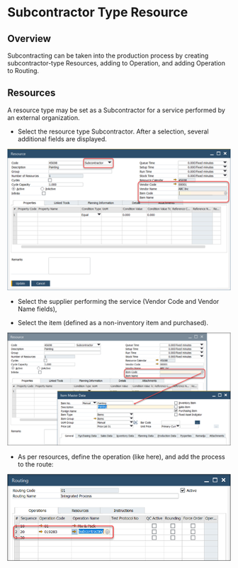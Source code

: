 # Subcontractor Type Resource

## Overview

Subcontracting can be taken into the production process by creating subcontractor-type Resources, adding to Operation, and adding Operation to Routing.

## Resources

A resource type may be set as a Subcontractor for a service performed by an external organization. 

- Select the resource type Subcontractor. After a selection, several additional fields are displayed.

![Resource Subcontracting](./media/resource-subcontractor.png)

- Select the supplier performing the service (Vendor Code and Vendor Name fields),

- Select the item (defined as a non-inventory item and purchased).

![Resource Item Master Data](./media/resource-item-master-data.png)

- As per resources, define the operation (like here), and add the process to the route:

![Routing Subcontracting](./media/routing-subcontracting.png)
